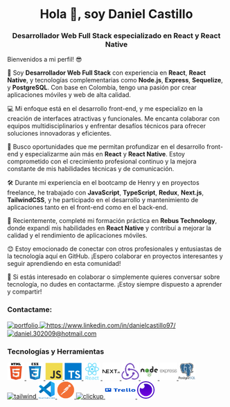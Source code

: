 <h1 align="center">Hola 👋, soy Daniel Castillo</h1>
<h3 align="center">Desarrollador Web Full Stack especializado en React y React Native</h3>

Bienvenidos a mi perfil! 😎

👋 Soy **Desarrollador Web Full Stack** con experiencia en **React**, **React Native**, y tecnologías complementarias como **Node.js**, **Express**, **Sequelize**, y **PostgreSQL**. Con base en Colombia, tengo una pasión por crear aplicaciones móviles y web de alta calidad.

💻 Mi enfoque está en el desarrollo front-end, y me especializo en la creación de interfaces atractivas y funcionales. Me encanta colaborar con equipos multidisciplinarios y enfrentar desafíos técnicos para ofrecer soluciones innovadoras y eficientes.

🎯 Busco oportunidades que me permitan profundizar en el desarrollo front-end y especializarme aún más en **React** y **React Native**. Estoy comprometido con el crecimiento profesional continuo y la mejora constante de mis habilidades técnicas y de comunicación.

🛠️ Durante mi experiencia en el bootcamp de Henry y en proyectos freelance, he trabajado con **JavaScript**, **TypeScript**, **Redux**, **Next.js**, **TailwindCSS**, y he participado en el desarrollo y mantenimiento de aplicaciones tanto en el front-end como en el back-end.

📱 Recientemente, completé mi formación práctica en **Rebus Technology**, donde expandí mis habilidades en **React Native** y contribuí a mejorar la calidad y el rendimiento de aplicaciones móviles.

😊 Estoy emocionado de conectar con otros profesionales y entusiastas de la tecnología aquí en GitHub. ¡Espero colaborar en proyectos interesantes y seguir aprendiendo en esta comunidad!

👥 Si estás interesado en colaborar o simplemente quieres conversar sobre tecnología, no dudes en contactarme. ¡Estoy siempre dispuesto a aprender y compartir!

<h3 align="left">Contactame:</h3>
<p align="left"> <a href="https://fullstack-colombia.netlify.app/" target="blank"> <img align="center" src="https://clipground.com/images/pagina-web-logo-png.png" alt="portfolio" width="40" height="40" margin/> </a> <a href="https://www.linkedin.com/in/danielcastillo97/" target="blank"> <img align="center" src="https://pngimg.com/uploads/linkedIn/linkedIn_PNG8.png" alt="https://www.linkedin.com/in/danielcastillo97/" width="40" height="40" /> </a> <a href="mailto:daniel.302009@hotmail.com" target="blank"> <img align="center" src="https://th.bing.com/th/id/R.4a2ec2d286c3ec64f77bf5f677226ec7?rik=1%2fEiPakgpgGB7Q&pid=ImgRaw&r=0" alt="daniel.302009@hotmail.com" width="40" height="40" /> </a> 
</p>

<h3 align="left">Tecnologías y Herramientas</h3>

<p align="left">
  <a href="https://www.w3.org/html/" target="_blank" rel="noreferrer">
    <img src="https://raw.githubusercontent.com/devicons/devicon/master/icons/html5/html5-original-wordmark.svg" alt="html5" width="40" height="40"/>
  </a>
  <a href="https://www.w3schools.com/css/" target="_blank" rel="noreferrer">
    <img src="https://raw.githubusercontent.com/devicons/devicon/master/icons/css3/css3-original-wordmark.svg" alt="css3" width="40" height="40"/>
  </a>
  <a href="https://developer.mozilla.org/en-US/docs/Web/JavaScript" target="_blank" rel="noreferrer">
    <img src="https://raw.githubusercontent.com/devicons/devicon/master/icons/javascript/javascript-original.svg" alt="javascript" width="40" height="40"/>
  </a>
  <a href="https://www.typescriptlang.org/" target="_blank" rel="noreferrer">
    <img src="https://raw.githubusercontent.com/devicons/devicon/master/icons/typescript/typescript-original.svg" alt="typescript" width="40" height="40"/>
  </a>
  <a href="https://reactjs.org/" target="_blank" rel="noreferrer">
    <img src="https://raw.githubusercontent.com/devicons/devicon/master/icons/react/react-original-wordmark.svg" alt="react" width="40" height="40"/>
  </a>
   <a href="https://nextjs.org/" target="_blank" rel="noreferrer">
    <img src="https://raw.githubusercontent.com/devicons/devicon/master/icons/nextjs/nextjs-original-wordmark.svg" alt="nextjs" width="40" height="40"/>
  </a>
  <a href="https://redux.js.org" target="_blank" rel="noreferrer">
    <img src="https://raw.githubusercontent.com/devicons/devicon/master/icons/redux/redux-original.svg" alt="redux" width="40" height="40"/>
  </a>
  <a href="https://nodejs.org" target="_blank" rel="noreferrer">
    <img src="https://raw.githubusercontent.com/devicons/devicon/master/icons/nodejs/nodejs-original-wordmark.svg" alt="nodejs" width="40" height="40"/>
  </a>
  <a href="https://expressjs.com" target="_blank" rel="noreferrer">
    <img src="https://raw.githubusercontent.com/devicons/devicon/master/icons/express/express-original-wordmark.svg" alt="express" width="40" height="40"/>
  </a>
  <a href="https://www.postgresql.org" target="_blank" rel="noreferrer">
    <img src="https://raw.githubusercontent.com/devicons/devicon/master/icons/postgresql/postgresql-original-wordmark.svg" alt="postgresql" width="40" height="40"/>
  </a>
  <a href="https://tailwindcss.com/" target="_blank" rel="noreferrer">
    <img src="https://www.vectorlogo.zone/logos/tailwindcss/tailwindcss-icon.svg" alt="tailwind" width="40" height="40"/>
  </a>
  <a href="https://code.visualstudio.com/" target="_blank" rel="noreferrer">
    <img src="https://raw.githubusercontent.com/devicons/devicon/master/icons/vscode/vscode-original-wordmark.svg" alt="vscode" width="40" height="40"/>
  </a>
  <a href="https://www.postman.com/" target="_blank" rel="noreferrer">
    <img src="https://raw.githubusercontent.com/devicons/devicon/master/icons/postman/postman-original.svg" alt="postman" width="40" height="40"/>
  </a>
 <a href="https://clickup.com/" target="_blank" rel="noreferrer">
    <img src="https://clickup.com/landing/images/for-se-page/clickup.png" alt="clickup" width="40" height="40"/>
  </a>
  <a href="https://trello.com/" target="_blank" rel="noreferrer">
    <img src="https://raw.githubusercontent.com/devicons/devicon/master/icons/trello/trello-plain-wordmark.svg" alt="trello" width="70" height="40"/>
  </a>
  <a href="https://docs.insomnia.rest/" target="_blank" rel="noreferrer">
    <img src="https://raw.githubusercontent.com/devicons/devicon/master/icons/insomnia/insomnia-original.svg" alt="insomnia" width="40" height="40"/>
  </a>
</p>

